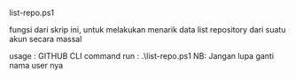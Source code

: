 list-repo.ps1

fungsi dari skrip ini, untuk melakukan menarik data list repository dari suatu akun secara massal

usage : GITHUB CLI
command run : .\list-repo.ps1
NB: Jangan lupa ganti nama user nya
